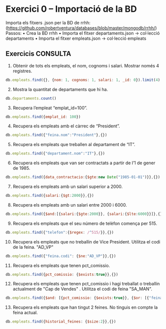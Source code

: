 # Exercici 0 – Importació de la BD #

Importa els fitxers .json per la BD de rrhh:
(https://github.com/robertventura/databases/blob/master/mongodb/rrhh/)
Passos:
• Crea la BD rrhh
• Importa el fitxer departaments.json → col·lecció departaments
• Importa el fitxer empleats.json → col·lecció empleats

## Exercicis CONSULTA ##

1. Obtenir de tots els empleats, el nom, cognoms i salari. Mostrar només 4 registres.
```js
db.empleats.find({}, {nom: 1, cognoms: 1, salari: 1, _id: 0}).limit(4)
```

2. Mostra la quantitat de departaments que hi ha.
```js
db.departaments.count()
```

3. Recupera l’empleat “emplat_id=100”.
```js
db.empleats.find({emplat_id: 100})
```

4. Recupera els empleats amb el càrrec de “President”.
```js
db.empleats.find({"feina.nom":"President"},{})
```

5. Recupera els empleats que treballen al departament de “IT”.
```js
db.empleats.find({"departament.nom":"IT"},{})
```

6. Recupera els empleats que van ser contractats a partir de l’1 de gener de 1985.
```js
db.empleats.find({data_contractacio:{$gte:new Date("1985-01-01")}},{})
```

7. Recupera els empleats amb un salari superior a 2000.
```js
db.empleats.find({salari:{$gt:2000}},{})
```

8. Recupera els empleats amb un salari entre 2000 i 6000.
```js
db.empleats.find({$and:[{salari:{$gte:2000}}, {salari:{$lte:6000}}]},{})
```

9. Recupera els empleats que el seu número de telèfon comença per 515.
```js
db.empleats.find({"telefon":{$regex: /^515/}},{})
```

10. Recupera els empleats que no treballin de Vice President. Utilitza el codi de la feina.
"AD_VP"
```js
db.empleats.find({"feina.codi": {$ne:"AD_VP"}},{})
```

11. Recupera els empleats que tenen pct_comissio.
```js
db.empleats.find({pct_comissio: {$exists:true}},{})
```

12. Recupera els empleats que tenen pct_comissio i hagi treballat o treballin actualment de "Cap de Vendes" . Utilitza el codi de feina "SA_MAN".
```js
db.empleats.find({$and: [{pct_comissio: {$exists:true}}, {$or: [{"feina.codi": "SA_MAN"},{"historial_feines.feina.codi": "SA_MAN"}]}]},{})
```
13. Recupera els empleats que han tingut 2 feines. No tinguis en compte la feina actual.
```js
db.empleats.find({historial_feines: {$size:2}},{})
```

